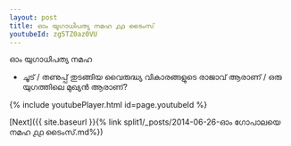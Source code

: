```yaml
---
layout: post
title: ഓം യുഗാധിപത്യ നമഹ ൧൧ ടൈംസ്
youtubeId: zg5TZ0az0VU
---
```

 
 
 ഓം യുഗാധിപത്യ നമഹ 
 
 -  ചൂട് / തണുപ്പ് തുടങ്ങിയ വൈരുദ്ധ്യ വികാരങ്ങളുടെ രാജാവ് ആരാണ് / ഒരു യുഗത്തിലെ മുഖ്യൻ ആരാണ്? 
 
  
 
  
 
 
 
 
 
 


{% include youtubePlayer.html id=page.youtubeId %}
 
[Next]({{ site.baseurl }}{% link  split1/_posts/2014-06-26-ഓം ഗോപാലയെ നമഹ ൧൧ ടൈംസ്.md%})
 
